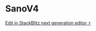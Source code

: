 # SanoV4

[Edit in StackBlitz next generation editor ⚡️](https://stackblitz.com/~/github.com/scoshields/SanoV4)